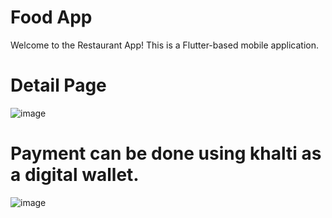 # Food App
Welcome to the Restaurant App! This is a Flutter-based mobile application.



# Detail Page


![image](https://github.com/ruby222001/Restaurant_flutter/assets/113155583/5bbaa186-e747-48ad-a05a-413952a64c5d)

# Payment can be done using khalti as a digital wallet.


![image](https://github.com/ruby222001/Restaurant_flutter/assets/113155583/e0f40351-7491-4cf0-b5a1-b369a34a7538)

